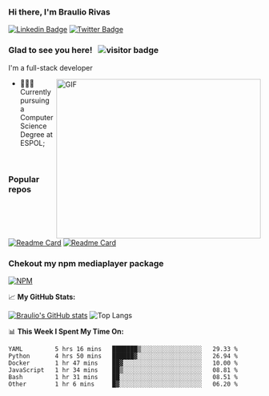 ### Hi there, I'm Braulio Rivas
[![Linkedin Badge](https://img.shields.io/badge/-LinkedIn-0e76a8?style=flat-square&logo=Linkedin&logoColor=white)](https://www.linkedin.com/in/braulio-rivas-abad/)
[![Twitter Badge](https://img.shields.io/badge/-Twitter-00acee?style=flat-square&logo=Twitter&logoColor=white)](https://twitter.com/brolio04)

### Glad to see you here! &nbsp; ![visitor badge](https://visitor-badge.glitch.me/badge?page_id=brauliorivas)

I'm a full-stack developer


<img align="right" alt="GIF" src="https://github.com/Gapur/Gapur/blob/master/coding.gif?raw=true" width="408" height="318" />

- 👨🏻‍💻 Currently pursuing a Computer Science Degree at ESPOL;

</br>

### Popular repos
[![Readme Card](https://github-readme-stats.vercel.app/api/pin/?username=brauliorivas&repo=countrieshub)](https://github.com/brauliorivas/countrieshub)
[![Readme Card](https://github-readme-stats.vercel.app/api/pin/?username=brauliorivas&repo=pokedex-interactivo)](https://github.com/brauliorivas/pokedex-interactivo)

### Chekout my npm mediaplayer package
[![NPM](https://img.shields.io/badge/NPM-%23000000.svg?style=for-the-badge&logo=npm&logoColor=white)](https://www.npmjs.com/package/@braulio0000/mediaplayer)


📈 **My GitHub Stats:**

[![Braulio's GitHub stats](https://github-readme-stats.vercel.app/api?username=brauliorivas&theme=tokyonight)](https://github.com/brauliorivas) ![Top Langs](https://github-readme-stats.vercel.app/api/top-langs/?username=brauliorivas&layout=compact&theme=radical)


📊 **This Week I Spent My Time On:**
<!--START_SECTION:waka-->

```text
YAML         5 hrs 16 mins   ███████▒░░░░░░░░░░░░░░░░░   29.33 %
Python       4 hrs 50 mins   ██████▓░░░░░░░░░░░░░░░░░░   26.94 %
Docker       1 hr 47 mins    ██▓░░░░░░░░░░░░░░░░░░░░░░   10.00 %
JavaScript   1 hr 34 mins    ██▒░░░░░░░░░░░░░░░░░░░░░░   08.81 %
Bash         1 hr 31 mins    ██░░░░░░░░░░░░░░░░░░░░░░░   08.51 %
Other        1 hr 6 mins     █▓░░░░░░░░░░░░░░░░░░░░░░░   06.20 %
```

<!--END_SECTION:waka-->
